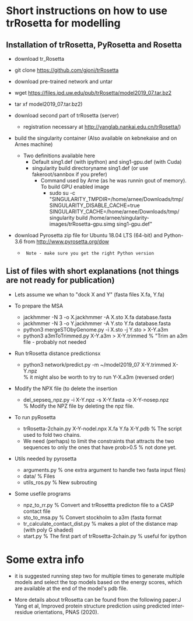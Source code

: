 # Short instructions on how to use trRosetta for modelling

## Installation of trRosetta, PyRosetta and Rosetta 


*  download tr_Rosetta
  * git clone https://github.com/gjoni/trRosetta
*  download pre-trained network and untar
  * wget https://files.ipd.uw.edu/pub/trRosetta/model2019_07.tar.bz2 
  *  tar xf model2019_07.tar.bz2)

* download second part of trRosetta (server)
  * registration necessary at http://yanglab.nankai.edu.cn/trRosetta/)
  
* build the singularity container (Also available on kebnekaise and on Arnes machine)
  * Two definitions available here
    * Default sing1.def (with ipython) and sing1-gpu.def (with Cuda)
    * singularity build directoryname sing1.def  (or use fakeroot/sannbox if you prefer)
      * Command used by Arne (as he was runnin gout of memory). To build GPU enabled image
      	* sudo su -c "SINGULARITY_TMPDIR=/home/arnee/Downloads/tmp/  SINGULARITY_DISABLE_CACHE=true SINGULARITY_CACHE=/home/arnee/Downloads/tmp/ singularity build /home/arnee/singularity-images/trRosetta-gpu.simg sing1-gpu.def"

* download Pyrosetta zip file for Ubuntu 18.04 LTS (64-bit) and Python-3.6  from
  http://www.pyrosetta.org/dow
  *      Note - make sure you get the right Python version


## List of files with short explanations (not things are not ready for publication)
* Lets assume we whan to "dock X and Y" (fasta files X.fa, Y.fa)
* To prepare the MSA
  * jackhmmer -N 3 -o X.jackhmmer -A X.sto X.fa database.fasta
  * jackhmmer -N 3 -o Y.jackhmmer -A Y.sto Y.fa database.fasta
  * python3 mergeSTObyGenome.py -i X.sto -j Y.sto > X-Y.a3m
  * python3 a3mToTrimmed.py  X-Y.a3m > X-Y.trimmed % "Trim an a3m file - probably not needed

* Run trRosetta distance predictionsx
  * python3 network/predict.py  -m ~/model2019_07 X-Y.trimmed X-Y.npz  
    % it might also be worth to try to run Y-X.a3m (reversed order)

* Modify the NPX file (to delete the insertion
  * del_sepseq_npz.py -i X-Y.npz   -s X-Y.fasta -o X-Y-nosep.npz   
    % Modify the NPZ file by deleting the npz file.

* To run pyRosetta
  * trRosetta-2chain.py X-Y-nodel.npx X.fa Y.fa X-Y.pdb % The script used to fold two chains.
  * We need (perhaps) to limit the constraints that attracts the two sequences 
    to only the ones that have prob>0.5 % not done yet.

* Utils needed by pyrosetta
  * arguments.py  % one extra argument to handle two fasta input files)
  * data/   % Files
  * utils_ros.py  % New subrouting

* Some usefile programs 
  * npz_to_rr.py  % Convert and trRosettta predicton file to a CASP contact file
  * sto_to_msa.py  % Convert stockholm to a3m (fasta format
  * tr_calculate_contact_dist.py  % makes a plot of the distance map (with poly G shaded)
  * start.py % The first part of trRosetta-2chain.py % useful for ipython



# Some extra info
*   it is suggested running step two for multiple times to generate
   multiple models and select the top models based on the energy
    scores, which are available at the end of the model's pdb file.

* More details about trRosetta can be found from the following
 paper:J Yang et al, Improved protein structure prediction using
 predicted inter-residue orientations, PNAS (2020).

